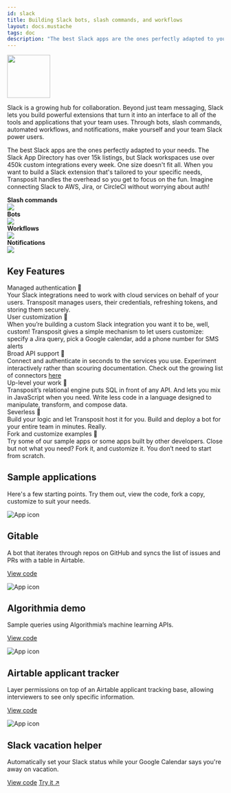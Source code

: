 ```yaml
---
id: slack
title: Building Slack bots, slash commands, and workflows
layout: docs.mustache
tags: doc
description: "The best Slack apps are the ones perfectly adapted to your needs. Build Slack bots, slash commands, and workflows. Let Transposit handle auth and execution while you focus on the fun."
---
```


<img src="/docs/assets/slack-logo.svg" class="fr pl2 pb2" width="100">

Slack is a growing hub for collaboration. Beyond just team messaging, Slack lets you build powerful extensions that turn it into an interface to all of the tools and applications that your team uses. Through bots, slash commands, automated workflows, and notifications, make yourself and your team Slack power users.

The best Slack apps are the ones perfectly adapted to your needs. The Slack App Directory has over 15k listings, but Slack workspaces use over 450k custom integrations every week. One size doesn't fit all. When you want to build a Slack extension that's tailored to your specific needs, Transposit handles the overhead so you get to focus on the fun. Imagine connecting Slack to AWS, Jira, or CircleCI without worrying about auth!

<div class="center">
  <div class="cf">
    <div class="fl w-100 w-50-ns pa2">
      <div><strong>Slash commands</strong><br><img src="/docs/assets/slack-slashcommand.png"></div>
    </div>
    <div class="fl w-100 w-50-ns pa2">
      <div><strong>Bots</strong><br><img src="/docs/assets/slack-bot.png"></div>
    </div>
  </div>
</div>

<div class="center">
  <div class="cf">
    <div class="fl w-100 w-50-ns pa2">
      <div><strong>Workflows</strong><br><img src="/docs/assets/slack-workflow.png"></div>
    </div>
    <div class="fl w-100 w-50-ns pa2">
      <div><strong>Notifications</strong><br><img src="/docs/assets/slack-notification.png"></div>
    </div>
  </div>
</div>

## Key Features

<div class="landing-title">Managed authentication 🔐</div>
<div class="landing-copy">Your Slack integrations need to work with cloud services on behalf of your users. Transposit manages users, their credentials, refreshing tokens, and storing them securely.</div>

<div class="landing-title">User customization 🎨</div>
<div class="landing-copy">When you’re building a custom Slack integration you want it to be, well, custom! Transposit gives a simple mechanism to let users customize: specify a Jira query, pick a Google calendar, add a phone number for SMS alerts</div>

<div class="landing-title">Broad API support 📱</div>
<div class="landing-copy">Connect and authenticate in seconds to the services you use. Experiment interactively rather than scouring documentation. Check out the growing list of connectors <a href="/docs/references/data-connectors/">here</a></div>

<div class="landing-title">Up-level your work 🤔</div>
<div class="landing-copy">Transposit’s relational engine puts SQL in front of any API. And lets you mix in JavaScript when you need. Write less code in a language designed to manipulate, transform, and compose data.</div>

<div class="landing-title">Severless 🚀</div>
<div class="landing-copy">Build your logic and let Transposit host it for you. Build and deploy a bot for your entire team in minutes. Really.</div>

<div class="landing-title">Fork and customize examples 🌳</div>
<div class="landing-copy">Try some of our sample apps or some apps built by other developers. Close but not what you need? Fork it, and customize it. You don’t need to start from scratch.</div>

## Sample applications

Here's a few starting points. Try them out, view the code, fork a copy, customize to suit your needs.

  <div class="flex flex-wrap justify-center mv3">
    <div class="app-card app-card-small ma2 pa3 br2">
      <img src="https://d33wubrfki0l68.cloudfront.net/1b46fef3e0d7379a9f39c6dcd587eb96ba8d9538/c4325/img/app-icons/icon-app-gitable.svg" alt="App icon" class="app-graphic">
      <h2 class="f6 f5-ns">Gitable</h2>
      <p class="f6 lh-copy mt0">
        A bot that iterates through repos on GitHub and syncs the list of issues and PRs with a table in Airtable.
      </p>
      <p class="ma0">
        <a class="btn f6 br2 ba ph2 pv1 mb2 dib mr1" href="https://console.transposit.com/t/transposit-sample/gitable?readme=true">View code</a>
      </p>
    </div>
    <div class="app-card app-card-small ma2 pa3 br2">
      <img src="https://d33wubrfki0l68.cloudfront.net/f660f052626045559437510b9e4be0729f04408e/59717/img/app-icons/icon-app-algorithmia.svg" alt="App icon" class="app-graphic">
      <h2 class="f6 f5-ns">Algorithmia demo</h2>
      <p class="f6 lh-copy mt0">
        Sample queries using Algorithmia’s machine learning APIs.
      </p>
      <p class="ma0">
        <a class="btn f6 br2 ba ph2 pv1 mb2 dib mr1" href="https://console.transposit.com/t/transposit-sample/algorithmia_demo?readme=true">View code</a>
      </p>
    </div>
    <div class="app-card app-card-small ma2 pa3 br2">
      <img src="https://d33wubrfki0l68.cloudfront.net/9efc0faf368fc1ad0da469b065c0a6d91b9fe515/fcec0/img/app-icons/icon-app-rolodex.svg" alt="App icon" class="app-graphic">
      <h2 class="f6 f5-ns">Airtable applicant tracker</h2>
      <p class="f6 lh-copy mt0">
        Layer permissions on top of an Airtable applicant tracking base, allowing interviewers to see only specific information.
      </p>
      <p class="ma0">
        <a class="btn f6 br2 ba ph2 pv1 mb2 dib mr1" href="https://console.transposit.com/t/transposit-sample/applicant_tracker?readme=true">View code</a>
      </p>
    </div>
    <div class="app-card app-card-small ma2 pa3 br2">
      <img src="https://d33wubrfki0l68.cloudfront.net/0765d0bfe6ef8e048174f662f8b4e22e04b10e6c/b481b/img/app-icons/icon-app-calendar.svg" alt="App icon" class="app-graphic">
      <h2 class="f6 f5-ns">Slack vacation helper</h2>
      <p class="f6 lh-copy mt0">
        Automatically set your Slack status while your Google Calendar says you're away on vacation.
      </p>
      <p class="ma0">
        <a class="btn f6 br2 ba ph2 pv1 mb2 dib mr1" href="https://console.transposit.com/t/transposit-sample/cal_slack_status?readme=true">View code</a>
        <a class="btn f6 br2 ba ph2 pv1 mb2 dib" href="https://cal-slack-status-p7i9u.transposit.io/" target="_blank">Try it ↗</a>
      </p>
    </div>
  </div>
